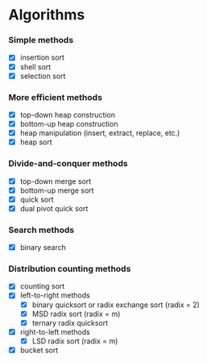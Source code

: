 # Algorithms

### Simple methods

- [x] insertion sort
- [x] shell sort
- [x] selection sort

### More efficient methods

- [x] top-down heap construction
- [x] bottom-up heap construction
- [x] heap manipulation (insert, extract, replace, etc.)
- [x] heap sort

### Divide-and-conquer methods

- [x] top-down merge sort
- [x] bottom-up merge sort
- [x] quick sort
- [x] dual pivot quick sort

### Search methods

- [x] binary search

### Distribution counting methods

- [x] counting sort
- [x] left-to-right methods
  - [x] binary quicksort or radix exchange sort (radix = 2)
  - [x] MSD radix sort (radix = m)
  - [x] ternary radix quicksort
- [x] right-to-left methods
  - [x] LSD radix sort (radix = m)
- [x] bucket sort